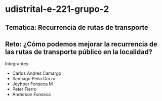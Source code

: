 # udistrital-e-221-grupo-2
## Tematica: Recurrencia de rutas de transporte
## Reto: ¿Cómo podemos mejorar la recurrencia de las rutas de transporte público en la localidad?

Integrantes:
* Carlos Andres Camargo
* Santiago Peña Corzo
* Jeyhber Fonseca M
* Peter Fierro
* Anderson Fonseca

